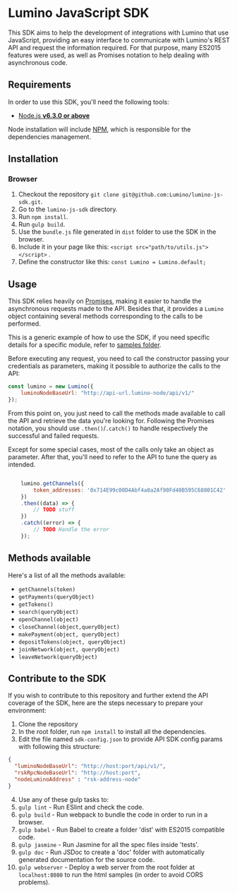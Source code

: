 
# Lumino JavaScript SDK

This SDK aims to help the development of integrations with Lumino that use JavaScript, providing an easy interface to communicate with Lumino's REST API and request the information required.
For that purpose, many ES2015 features were used, as well as Promises notation to help dealing with asynchronous code.

## Requirements
In order to use this SDK, you'll need the following tools:

* [Node.js **v6.3.0 or above**](https://nodejs.org/)

Node installation will include [NPM](https://www.npmjs.com/), which is responsible for the dependencies management.

## Installation

### Browser

1. Checkout the repository `git clone git@github.com:Lumino/lumino-js-sdk.git`.
2. Go to the `lumino-js-sdk` directory.
3. Run `npm install`.
4. Run `gulp build`.
5. Use the `bundle.js` file generated in `dist` folder to use the SDK in the browser.
6. Include it in your page like this: `<script src="path/to/utils.js"></script>` .
7. Define the constructor like this: `const Lumino = Lumino.default;`

## Usage
This SDK relies heavily on [Promises](https://developers.google.com/web/fundamentals/getting-started/primers/promises), making it easier to handle the asynchronous requests made to the API.
Besides that, it provides a `Lumino` object containing several methods corresponding to the calls to be performed.

This is a generic example of how to use the SDK, if you need specific details for a specific module, refer to [samples folder](https://github.com/Lumino/lumino-js-sdk/tree/master/samples).

Before executing any request, you need to call the constructor passing your credentials as parameters, making it possible to authorize the calls to the API:

```js
const lumino = new Lumino({    
    luminoNodeBaseUrl: "http://api-url.lumino-node/api/v1/"
});
```

From this point on, you just need to call the methods made available to call the API and retrieve the data you're looking for. Following the Promises notation, you should use `.then()`/`.catch()` to handle respectively the successful and failed requests.

Except for some special cases, most of the calls only take an object as parameter. After that, you'll need to refer to the API to tune the query as intended.

```js

	lumino.getChannels({
	    token_addresses: '0x714E99c00D4Abf4a8a2Af90Fd40B595C68801C42'
	})  
    .then((data) => {  
        // TODO stuff 
    })  
    .catch((error) => {  
        // TODO Handle the error 
    });

```

## Methods available
Here's a list of all the methods available:

* `getChannels(token)`
* `getPayments(queryObject)`
* `getTokens()`
* `search(queryObject)`
* `openChannel(object)`
* `closeChannel(object,queryObject)`
* `makePayment(object, queryObject)`
* `depositTokens(object, queryObject)`
* `joinNetwork(object, queryObject)`
* `leaveNetwork(queryObject)`


## Contribute to the SDK
If you wish to contribute to this repository and further extend the API coverage of the SDK, here are the steps necessary to prepare your environment:

1. Clone the repository
2. In the root folder, run `npm install` to install all the dependencies.
3. Edit the file named `sdk-config.json` to provide API SDK config params with following this structure:
```json
{  
  "luminoNodeBaseUrl": "http://host:port/api/v1/",  
  "rskRpcNodeBaseUrl": "http://host:port",  
  "nodeLuminoAddress" : "rsk-address-node"  
}
```
4. Use any of these gulp tasks to:
  1. `gulp lint` - Run ESlint and check the code.
  2. `gulp build` - Run webpack to bundle the code in order to run in a browser.
  3. `gulp babel` - Run Babel to create a folder 'dist' with ES2015 compatible code.
  4. `gulp jasmine` - Run Jasmine for all the spec files inside 'tests'.
  5. `gulp doc` - Run JSDoc to create a 'doc' folder with automatically generated documentation for the source code.
  6. `gulp webserver` - Deploy a web server from the root folder at `localhost:8080` to run the html samples (in order to avoid CORS problems).
